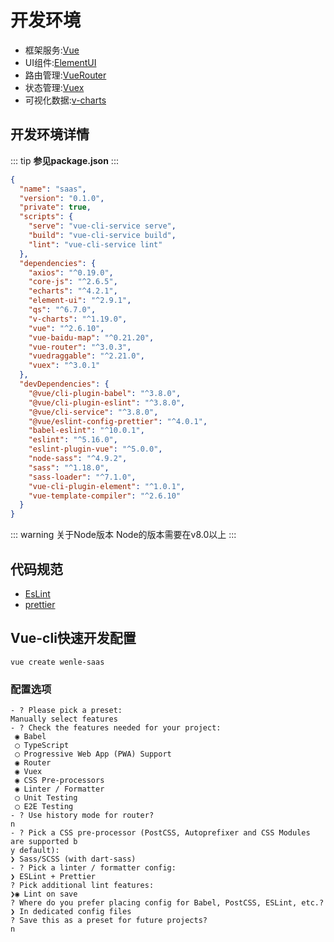 # 开发环境
- 框架服务:[Vue](https://cn.vuejs.org/index.html)
- UI组件:[ElementUI](https://element.eleme.io/#/zh-CN)
- 路由管理:[VueRouter](https://router.vuejs.org/zh/)
- 状态管理:[Vuex](https://vuex.vuejs.org/zh/)
- 可视化数据:[v-charts](https://v-charts.js.org/#/)
## 开发环境详情
::: tip
**参见package.json**
:::
```json
{
  "name": "saas",
  "version": "0.1.0",
  "private": true,
  "scripts": {
    "serve": "vue-cli-service serve",
    "build": "vue-cli-service build",
    "lint": "vue-cli-service lint"
  },
  "dependencies": {
    "axios": "^0.19.0",
    "core-js": "^2.6.5",
    "echarts": "^4.2.1",
    "element-ui": "^2.9.1",
    "qs": "^6.7.0",
    "v-charts": "^1.19.0",
    "vue": "^2.6.10",
    "vue-baidu-map": "^0.21.20",
    "vue-router": "^3.0.3",
    "vuedraggable": "^2.21.0",
    "vuex": "^3.0.1"
  },
  "devDependencies": {
    "@vue/cli-plugin-babel": "^3.8.0",
    "@vue/cli-plugin-eslint": "^3.8.0",
    "@vue/cli-service": "^3.8.0",
    "@vue/eslint-config-prettier": "^4.0.1",
    "babel-eslint": "^10.0.1",
    "eslint": "^5.16.0",
    "eslint-plugin-vue": "^5.0.0",
    "node-sass": "^4.9.2",
    "sass": "^1.18.0",
    "sass-loader": "^7.1.0",
    "vue-cli-plugin-element": "^1.0.1",
    "vue-template-compiler": "^2.6.10"
  }
}
```
::: warning 关于Node版本
Node的版本需要在v8.0以上
:::
## 代码规范
- [EsLint](https://cn.eslint.org/)
- [prettier](https://prettier.io/)
## Vue-cli快速开发配置
```npm
vue create wenle-saas
```
### 配置选项
```
- ? Please pick a preset:    
Manually select features
- ? Check the features needed for your project:   
 ◉ Babel   
 ◯ TypeScript   
 ◯ Progressive Web App (PWA) Support   
 ◉ Router   
 ◉ Vuex   
 ◉ CSS Pre-processors      
 ◉ Linter / Formatter   
 ◯ Unit Testing      
 ◯ E2E Testing   
- ? Use history mode for router?   
n
- ? Pick a CSS pre-processor (PostCSS, Autoprefixer and CSS Modules are supported b
y default):   
❯ Sass/SCSS (with dart-sass)   
- ? Pick a linter / formatter config:   
❯ ESLint + Prettier
? Pick additional lint features:   
❯◉ Lint on save   
? Where do you prefer placing config for Babel, PostCSS, ESLint, etc.?   
❯ In dedicated config files
? Save this as a preset for future projects?   
n
```

